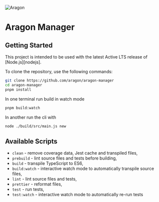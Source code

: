 ![Aragon](https://res.cloudinary.com/dacofvu8m/image/upload/v1677353961/Aragon%20CodeArena/osx_blue_logo_lqrvkr.png)

# Aragon Manager

## Getting Started

This project is intended to be used with the latest Active LTS release of [Node.js][nodejs].

To clone the repository, use the following commands:

```sh
git clone https://github.com/aragon/aragon-manager
cd aragon-manager
pnpm install
```

In one terminal run build in watch mode 

```sh
pnpm build:watch
```

In another run the cli with 

```sh
node ./build/src/main.js new 
```

## Available Scripts

- `clean` - remove coverage data, Jest cache and transpiled files,
- `prebuild` - lint source files and tests before building,
- `build` - transpile TypeScript to ES6,
- `build:watch` - interactive watch mode to automatically transpile source files,
- `lint` - lint source files and tests,
- `prettier` - reformat files,
- `test` - run tests,
- `test:watch` - interactive watch mode to automatically re-run tests
